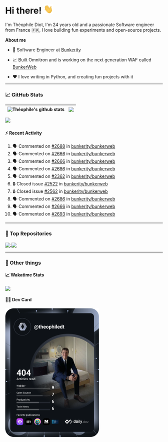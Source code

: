 # Hi there! <img src="./wave.gif" width="30px" height="30px" />

I'm Théophile Diot, I'm 24 years old and a passionate Software engineer from France 🇫🇷, I love building fun experiments and open-source projects.

**About me**

- 💼 Software Engineer at [Bunkerity](https://www.bunkerity.com/)

- 📈 Built Omnitron and is working on the next generation WAF called [BunkerWeb](https://www.bunkerweb.io)

- ❤️ I love writing in Python, and creating fun projects with it

---

### 📈 GitHub Stats

| <img align="center" src="https://github-readme-stats.vercel.app/api?username=TheophileDiot&show_icons=true&include_all_commits=true&theme=algolia&hide_border=true&rank_icon=github" alt="Théophile's github stats" /> | <img align="center" src="https://github-readme-stats.vercel.app/api/top-langs/?username=TheophileDiot&layout=compact&theme=algolia&hide_border=true" /> |
| ---------------------------------------------------------------------------------------------------------------------------------------------------------------------------------------------------------------------- | ------------------------------------------------------------------------------------------------------------------------------------------------------- |

![](https://github-readme-activity-graph.vercel.app/graph?username=TheophileDiot&theme=tokyo-night)

#### :zap: Recent Activity

<!--START_SECTION:activity-->
1. 🗣 Commented on [#2688](https://github.com/bunkerity/bunkerweb/issues/2688#issuecomment-3324564876) in [bunkerity/bunkerweb](https://github.com/bunkerity/bunkerweb)
2. 🗣 Commented on [#2666](https://github.com/bunkerity/bunkerweb/issues/2666#issuecomment-3324274500) in [bunkerity/bunkerweb](https://github.com/bunkerity/bunkerweb)
3. 🗣 Commented on [#2666](https://github.com/bunkerity/bunkerweb/issues/2666#issuecomment-3324268333) in [bunkerity/bunkerweb](https://github.com/bunkerity/bunkerweb)
4. 🗣 Commented on [#2686](https://github.com/bunkerity/bunkerweb/issues/2686#issuecomment-3324227878) in [bunkerity/bunkerweb](https://github.com/bunkerity/bunkerweb)
5. 🗣 Commented on [#2362](https://github.com/bunkerity/bunkerweb/issues/2362#issuecomment-3324184677) in [bunkerity/bunkerweb](https://github.com/bunkerity/bunkerweb)
6. 🔒 Closed issue [#2522](https://github.com/bunkerity/bunkerweb/issues/2522) in [bunkerity/bunkerweb](https://github.com/bunkerity/bunkerweb)
7. 🔒 Closed issue [#2562](https://github.com/bunkerity/bunkerweb/issues/2562) in [bunkerity/bunkerweb](https://github.com/bunkerity/bunkerweb)
8. 🗣 Commented on [#2686](https://github.com/bunkerity/bunkerweb/issues/2686#issuecomment-3324169914) in [bunkerity/bunkerweb](https://github.com/bunkerity/bunkerweb)
9. 🗣 Commented on [#2666](https://github.com/bunkerity/bunkerweb/issues/2666#issuecomment-3324089654) in [bunkerity/bunkerweb](https://github.com/bunkerity/bunkerweb)
10. 🗣 Commented on [#2693](https://github.com/bunkerity/bunkerweb/issues/2693#issuecomment-3324081137) in [bunkerity/bunkerweb](https://github.com/bunkerity/bunkerweb)
<!--END_SECTION:activity-->

---

### 🔧 Top Repositories

<a href="https://github.com/bunkerity/bunkerweb">
  <img align="center" src="https://github-readme-stats.vercel.app/api/pin/?username=Bunkerity&repo=bunkerweb&theme=algolia" />
</a>
<a href="https://github.com/TheophileDiot/Omnitron">
  <img align="center" src="https://github-readme-stats.vercel.app/api/pin/?username=TheophileDiot&repo=Omnitron&theme=algolia" />
</a>

---

### 🎉 Other things

#### 📈 Wakatime Stats

<a href="https://wakatime.com/@theophile_bunkerity">
  <img align="center" src="https://github-readme-stats.vercel.app/api/wakatime?username=3aa5ce41-c253-43d9-8441-a721e446a45f&layout=compact&theme=algolia" />
</a>

#### 👨‍💻 Dev Card

<a href="https://app.daily.dev/TheophileDt">
  <img src="./devcard.svg" width="300" alt="Théophile Diot's Dev Card"/>
</a>
